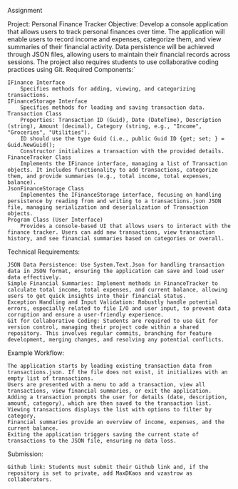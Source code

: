 
Assignment

Project: Personal Finance Tracker
Objective: 
Develop a console application that allows users to track personal finances over time. 
The application will enable users to record income and expenses, categorize them, and view summaries of their financial activity. Data persistence will be achieved through JSON files, allowing users to maintain their financial records across sessions.  The project also requires students to use collaborative coding practices using Git.
Required Components:`

    IFinance Interface
        Specifies methods for adding, viewing, and categorizing transactions.
    IFinanceStorage Interface
        Specifies methods for loading and saving transaction data.
    Transaction Class
        Properties: Transaction ID (Guid), Date (DateTime), Description (string), Amount (decimal), Category (string, e.g., "Income", "Groceries", "Utilities").
        ID should use the type Guid (i.e., public Guid ID {get; set; } = Guid.NewGuid();
        Constructor initializes a transaction with the provided details.
    FinanceTracker Class
        Implements the IFinance interface, managing a list of Transaction objects. It includes functionality to add transactions, categorize them, and provide summaries (e.g., total income, total expenses, balance).
    JsonFinanceStorage Class
        Implementes the IFinanceStorage interface, focusing on handling persistence by reading from and writing to a transactions.json JSON file, managing serialization and deserialization of Transaction objects.
    Program Class (User Interface)
        Provides a console-based UI that allows users to interact with the finance tracker. Users can add new transactions, view transaction history, and see financial summaries based on categories or overall.

Technical Requirements:

    JSON Data Persistence: Use System.Text.Json for handling transaction data in JSON format, ensuring the application can save and load user data effectively.
    Simple Financial Summaries: Implement methods in FinanceTracker to calculate total income, total expenses, and current balance, allowing users to get quick insights into their financial status.
    Exception Handling and Input Validation: Robustly handle potential errors, especially related to file I/O and user input, to prevent data corruption and ensure a user-friendly experience.
    Git for Collaborative Coding: Students are required to use Git for version control, managing their project code within a shared repository. This involves regular commits, branching for feature development, merging changes, and resolving any potential conflicts.

Example Workflow:

    The application starts by loading existing transaction data from transactions.json. If the file does not exist, it initializes with an empty list of transactions.
    Users are presented with a menu to add a transaction, view all transactions, view financial summaries, or exit the application.
    Adding a transaction prompts the user for details (date, description, amount, category), which are then saved to the transaction list.
    Viewing transactions displays the list with options to filter by category.
    Financial summaries provide an overview of income, expenses, and the current balance.
    Exiting the application triggers saving the current state of transactions to the JSON file, ensuring no data loss.

Submission:

    Github link: Students must submit their Github link and, if the repository is set to private, add MaxDKaos and vzastrow as  collaborators.

